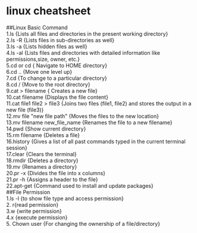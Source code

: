 # linux cheatsheet
##Linux Basic Command
<br/>1.ls {Lists all files and directories in the present working directory}
<br/>2.ls -R {Lists files in sub-directories as well}
<br/>3.ls -a	{Lists hidden files as well}
<br/>4.ls -al	{Lists files and directories with detailed information like permissions,size, owner, etc.}
<br/>5.cd or cd {	Navigate to HOME directory}
<br/>6.cd ..	{Move one level up}
<br/>7.cd	 {To change to a particular directory}
<br/>8.cd /	 {Move to the root directory}
<br/>9.cat > filename	{ Creates a new file}
<br/>10.cat filename	{Displays the file content}
<br/>11.cat file1 file2 > file3	{Joins two files (file1, file2) and stores the output in a new file (file3)}
<br/>12.mv file "new file path"	{Moves the files to the new location}
<br/>13.mv filename new_file_name	{Renames the file to a new filename}
<br/>14.pwd {Show current directory}
<br/>15.rm filename	{Deletes a file}
<br/>16.history	{Gives a list of all past commands typed in the current terminal session}
<br/>17.clear	{Clears the terminal}
<br/>18.rmdir	{Deletes a directory}
<br/>19.mv	{Renames a directory}
<br/>20.pr -x	{Divides the file into x columns}
<br/>21.pr -h	{Assigns a header to the file}
<br/>22.apt-get {Command used to install and update packages}
<br/>
##File Permission
<br/>1.ls -l	{to show file type and access permission}
<br/>2. r{read permission}
<br/>3.w {write permission}
<br/>4.x {execute permission}
<br/>5. Chown user	{For changing the ownership of a file/directory}


